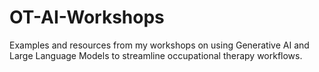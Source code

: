 # OT-AI-Workshops
Examples and resources from my workshops on using Generative AI and Large Language Models to streamline occupational therapy workflows.
